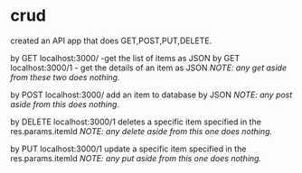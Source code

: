 # crud

created an API app that does GET,POST,PUT,DELETE.

by GET localhost:3000/ -get the list of items as JSON
by GET localhost:3000/1 - get the details of an item as JSON
<i>NOTE: any get aside from these two does nothing.</i>

by POST localhost:3000/ add an item to database by JSON
<i>NOTE: any post aside from this does nothing.</i>

by DELETE localhost:3000/1 deletes a specific item specified in the res.params.itemId
<i>NOTE: any delete aside from this one does nothing.</i>


by PUT localhost:3000/1 update a specific item specified in the res.params.itemId
<i>NOTE: any put aside from this one does nothing.</i>
